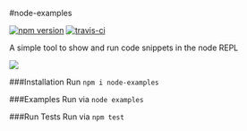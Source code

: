 #node-examples

[![npm version](https://badge.fury.io/js/node-examples.svg)](https://badge.fury.io/js/node-examples) [![travis-ci](https://travis-ci.org/justinjmoses/node-examples.svg?branch=master)](https://travis-ci.org/justinjmoses/node-examples.svg?branch=master)

A simple tool to show and run code snippets in the node REPL

![](https://media.giphy.com/media/M3wLDsfYl0z7O/giphy.gif)

###Installation
Run `npm i node-examples`

###Examples
Run via `node examples`

###Run Tests
Run via `npm test`
